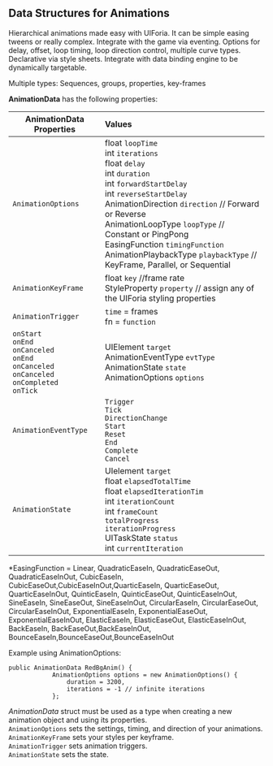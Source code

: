 ## Data Structures for Animations 
Hierarchical animations made easy with UIForia. It can be simple easing tweens or really complex. Integrate with the game via eventing. Options for delay, offset, loop timing, loop direction control, multiple curve types.  Declarative via style sheets. Integrate with data binding engine to be dynamically targetable.  
  
Multiple types: Sequences, groups, properties, key-frames


**AnimationData** has the following properties:

AnimationData Properties           | Values
----------------- |:------------------------------------------------------                                    
`AnimationOptions`  | float `loopTime`<br> int `iterations`<br> float `delay` <br> int `duration` <br> int `forwardStartDelay` <br> int `reverseStartDelay` <br> AnimationDirection `direction` // Forward or Reverse <br> AnimationLoopType `loopType` // Constant or PingPong <br> EasingFunction `timingFunction` <br> AnimationPlaybackType `playbackType` // KeyFrame, Parallel, or Sequential
`AnimationKeyFrame` |  float `key` //frame rate<br> StyleProperty `property` // assign any of the UIForia styling properties 
`AnimationTrigger`  | `time` = frames <br> fn = `function`
`onStart` <br> `onEnd` <br> `onCanceled` <br>  `onEnd` <br> `onCanceled` <br> `onCanceled` <br> `onCompleted` <br> `onTick` |  UIElement `target` <br> AnimationEventType `evtType` <br> AnimationState `state` <br> AnimationOptions `options`                                 
`AnimationEventType`| `Trigger` <br> `Tick` <br> `DirectionChange` <br> `Start` <br> `Reset` <br> `End` <br> `Complete` <br> `Cancel` <br>    
 `AnimationState`    | UIelement `target` <br> float `elapsedTotalTime` <br> float `elapsedIterationTim` <br> int `iterationCount` <br> int `frameCount` <br> `totalProgress` <br> `iterationProgress` <br> UITaskState `status` <br> int `currentIteration`
 
 *EasingFunction =    Linear, QuadraticEaseIn, QuadraticEaseOut, QuadraticEaseInOut, CubicEaseIn, CubicEaseOut,CubicEaseInOut,QuarticEaseIn, QuarticEaseOut, QuarticEaseInOut, QuinticEaseIn, QuinticEaseOut, QuinticEaseInOut, SineEaseIn, SineEaseOut, SineEaseInOut, CircularEaseIn, CircularEaseOut, CircularEaseInOut, ExponentialEaseIn, ExponentialEaseOut, ExponentialEaseInOut, ElasticEaseIn, ElasticEaseOut, ElasticEaseInOut, BackEaseIn, BackEaseOut,BackEaseInOut, BounceEaseIn,BounceEaseOut,BounceEaseInOut
  
       
Example using AnimationOptions:
```
public AnimationData RedBgAnim() {
            AnimationOptions options = new AnimationOptions() {
                duration = 3200, 
                iterations = -1 // infinite iterations
            };
```

*AnimationData* struct must be used as a type when creating a new animation object and using its properties.   
`AnimationOptions` sets the settings, timing, and direction of your animations.  
`AnimationKeyFrame` sets your styles per keyframe.   
`AnimationTrigger` sets animation triggers.     
`AnimationState` sets the state.    

